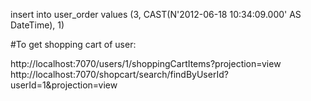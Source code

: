 
insert into user_order values (3, CAST(N'2012-06-18 10:34:09.000' AS DateTime), 1)

#To get shopping cart of user: 

http://localhost:7070/users/1/shoppingCartItems?projection=view
http://localhost:7070/shopcart/search/findByUserId?userId=1&projection=view